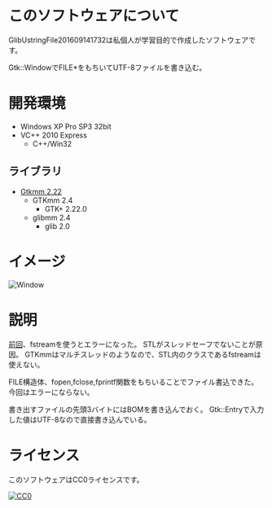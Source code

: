 ﻿# このソフトウェアについて #

GlibUstringFile201609141732は私個人が学習目的で作成したソフトウェアです。

Gtk::WindowでFILE*をもちいてUTF-8ファイルを書き込む。

# 開発環境 #

* Windows XP Pro SP3 32bit
* VC++ 2010 Express
    * C++/Win32

## ライブラリ ##

* [Gtkmm 2.22](http://ftp.gnome.org/pub/GNOME/binaries/win32/gtkmm/2.22/gtkmm-win32-devel-2.22.0-2.exe)
    * GTKmm 2.4
        * GTK+ 2.22.0
    * glibmm 2.4
        * glib 2.0

# イメージ #

![Window](https://cdn-ak.f.st-hatena.com/images/fotolife/y/ytyaru/20160912/20160912231342.png)

# 説明 #

[前回](https://github.com/ytyaru/GtkOnFstream201609130731)、fstreamを使うとエラーになった。
STLがスレッドセーフでないことが原因。
GTKmmはマルチスレッドのようなので、STL内のクラスであるfstreamは使えない。

FILE構造体、fopen,fclose,fprintf関数をもちいることでファイル書込できた。
今回はエラーにならない。

書き出すファイルの先頭3バイトにはBOMを書き込んでおく。
Gtk::Entryで入力した値はUTF-8なので直接書き込んでいる。

# ライセンス #

このソフトウェアはCC0ライセンスです。

[![CC0](http://i.creativecommons.org/p/zero/1.0/88x31.png "CC0")](http://creativecommons.org/publicdomain/zero/1.0/deed.ja)
